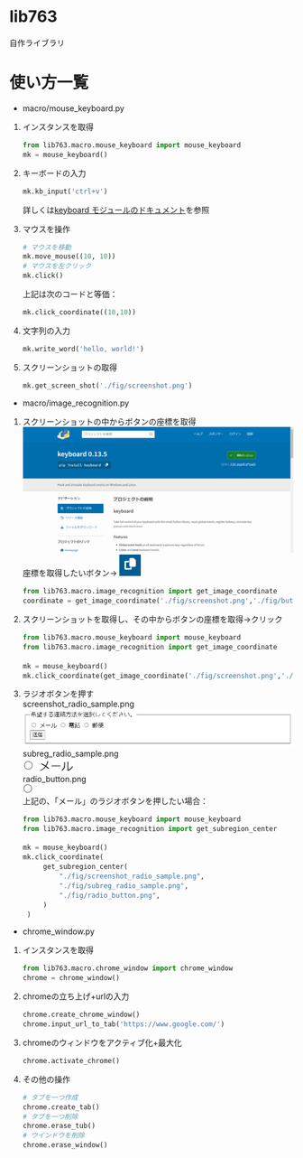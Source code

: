 # lib763

自作ライブラリ

# 使い方一覧

- macro/mouse_keyboard.py

1. インスタンスを取得

   ```python
   from lib763.macro.mouse_keyboard import mouse_keyboard
   mk = mouse_keyboard()
   ```

2. キーボードの入力

   ```python
   mk.kb_input('ctrl+v')
   ```

   詳しくは[keyboard モジュールのドキュメント](https://pypi.org/project/keyboard/)を参照

3. マウスを操作
   ```python
   # マウスを移動
   mk.move_mouse((10, 10))
   # マウスを左クリック
   mk.click()
   ```
   上記は次のコードと等価：
   ```python
   mk.click_coordinate((10,10))
   ```
4. 文字列の入力
   ```python
   mk.write_word('hello, world!')
   ```
5. スクリーンショットの取得
   ```python
   mk.get_screen_shot('./fig/screenshot.png')
   ```

- macro/image_recognition.py

1. スクリーンショットの中からボタンの座標を取得
   <img src="./fig/screenshot.png" alt="screenshot">
   座標を取得したいボタン→
   <img src="./fig/button.png" alt="button">
   ```python
   from lib763.macro.image_recognition import get_image_coordinate
   coordinate = get_image_coordinate('./fig/screenshot.png','./fig/button.png')
   ```

2. スクリーンショットを取得し、その中からボタンの座標を取得→クリック
   ```python
   from lib763.macro.mouse_keyboard import mouse_keyboard
   from lib763.macro.image_recognition import get_image_coordinate

   mk = mouse_keyboard()
   mk.click_coordinate(get_image_coordinate('./fig/screenshot.png','./fig/button.png'))
   ```
3. ラジオボタンを押す<br>
   screenshot_radio_sample.png<br>
   <img src="./fig/screenshot_radio_sample.png" alt="screenshot">
   subreg_radio_sample.png<br>
   <img src="./fig/subreg_radio_sample.png" alt="screenshot"><br>
   radio_button.png<br>
   <img src="./fig/radio_button.png" alt="screenshot"><br>
   上記の、「メール」のラジオボタンを押したい場合：
   ```python
   from lib763.macro.mouse_keyboard import mouse_keyboard
   from lib763.macro.image_recognition import get_subregion_center

   mk = mouse_keyboard()
   mk.click_coordinate(
        get_subregion_center(
            "./fig/screenshot_radio_sample.png",
            "./fig/subreg_radio_sample.png",
            "./fig/radio_button.png",
        )
    )
   ```

- chrome_window.py
1. インスタンスを取得
   ```python
   from lib763.macro.chrome_window import chrome_window
   chrome = chrome_window()
   ```
2. chromeの立ち上げ+urlの入力
   ```python
   chrome.create_chrome_window()
   chrome.input_url_to_tab('https://www.google.com/')
   ```
3. chromeのウィンドウをアクティブ化+最大化
   ```python
   chrome.activate_chrome()
   ```
4. その他の操作
   ```python
   # タブを一つ作成
   chrome.create_tab()
   # タブを一つ削除
   chrome.erase_tub()
   # ウインドウを削除
   chrome.erase_window()
   ```
